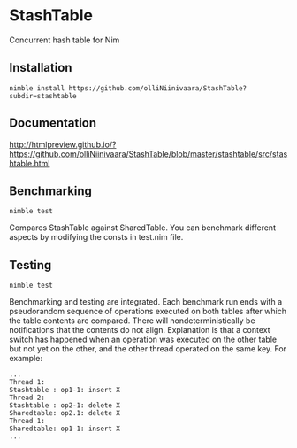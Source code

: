 # StashTable
Concurrent hash table for Nim

## Installation

`nimble install https://github.com/olliNiinivaara/StashTable?subdir=stashtable`

## Documentation

http://htmlpreview.github.io/?https://github.com/olliNiinivaara/StashTable/blob/master/stashtable/src/stashtable.html

## Benchmarking

`nimble test`

Compares StashTable against SharedTable. You can benchmark different
aspects by modifying the consts in test.nim file.

## Testing

`nimble test`

Benchmarking and testing are integrated. Each benchmark run ends with a pseudorandom
sequence of operations executed on both tables after which the table contents are compared.
There will nondeterministically be notifications that the contents do not align.
Explanation is that a context switch has happened when an operation was executed on
the other table but not yet on the other, and the other thread operated on the same key.
For example:
```
...
Thread 1:
Stashtable : op1-1: insert X
Thread 2:
Stashtable : op2-1: delete X
Sharedtable: op2.1: delete X
Thread 1:
Sharedtable: op1-1: insert X
...
```
